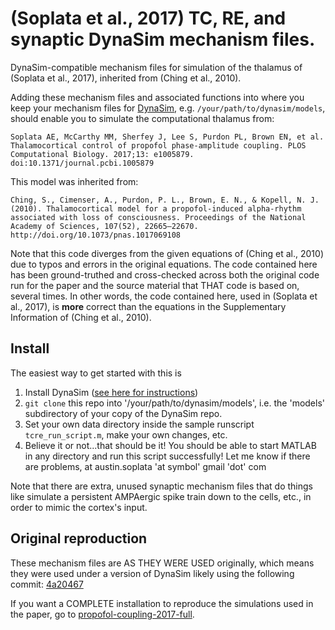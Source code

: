 # (Soplata et al., 2017) TC, RE, and synaptic DynaSim mechanism files.

 DynaSim-compatible mechanism files for simulation of the thalamus of (Soplata
 et al., 2017), inherited from (Ching et al., 2010).

Adding these mechanism files and associated functions into where you keep your mechanism files for [DynaSim](https://github.com/DynaSim/DynaSim), e.g. `/your/path/to/dynasim/models`, should enable you to simulate the computational thalamus from:

    Soplata AE, McCarthy MM, Sherfey J, Lee S, Purdon PL, Brown EN, et al.
    Thalamocortical control of propofol phase-amplitude coupling. PLOS
    Computational Biology. 2017;13: e1005879. doi:10.1371/journal.pcbi.1005879

This model was inherited from:

    Ching, S., Cimenser, A., Purdon, P. L., Brown, E. N., & Kopell, N. J.
    (2010). Thalamocortical model for a propofol-induced alpha-rhythm
    associated with loss of consciousness. Proceedings of the National
    Academy of Sciences, 107(52), 22665–22670.
    http://doi.org/10.1073/pnas.1017069108

Note that this code diverges from the given equations of (Ching et al., 2010)
due to typos and errors in the original equations. The code contained here has
been ground-truthed and cross-checked across both the original code run for the
paper and the source material that THAT code is based on, several times. In
other words, the code contained here, used in (Soplata et al., 2017), is
**more** correct than the equations in the Supplementary Information of (Ching
et al., 2010).

## Install

The easiest way to get started with this is

1. Install DynaSim ([see here for
   instructions](https://github.com/DynaSim/DynaSim/wiki/Installation))
2. `git clone` this repo into '/your/path/to/dynasim/models', i.e. the 'models'
   subdirectory of your copy of the DynaSim repo.
3. Set your own data directory inside the sample runscript `tcre_run_script.m`,
   make your own changes, etc.
4. Believe it or not...that should be it! You should be able to start MATLAB in
   any directory and run this script successfully! Let me know if there are
   problems, at austin.soplata 'at symbol' gmail 'dot' com

Note that there are extra, unused synaptic mechanism files that do things like
simulate a persistent AMPAergic spike train down to the cells, etc., in order to
mimic the cortex's input.

## Original reproduction

These mechanism files are AS THEY WERE USED originally, which means they were
used under a version of DynaSim likely using the following commit:
[4a20467](https://github.com/DynaSim/DynaSim/commit/4a20467848a82673492ee06322acd3505e8c1788)

If you want a COMPLETE installation to reproduce the simulations used in the
paper, go to
[propofol-coupling-2017-full](https://github.com/asoplata/propofol-coupling-2017-full).
